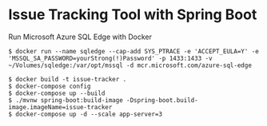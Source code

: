 # Issue Tracking Tool with Spring Boot

Run Microsoft Azure SQL Edge with Docker

```
$ docker run --name sqledge --cap-add SYS_PTRACE -e 'ACCEPT_EULA=Y' -e 'MSSQL_SA_PASSWORD=yourStrong(!)Password' -p 1433:1433 -v ~/Volumes/sqledge:/var/opt/mssql -d mcr.microsoft.com/azure-sql-edge
```

```
$ docker build -t issue-tracker .
$ docker-compose config
$ docker-compose up --build
$ ./mvnw spring-boot:build-image -Dspring-boot.build-image.imageName=issue-tracker
$ docker-compose up -d --scale app-server=3
```
